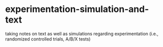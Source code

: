 # experimentation-simulation-and-text

taking notes on text as well as simulations regarding experimentation (i.e., randomized controlled trials, A/B/X tests)
